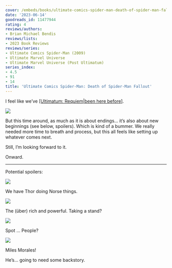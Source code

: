 ```yaml
---
cover: /embeds/books/ultimate-comics-spider-man-death-of-spider-man-fallout.jpg
date: '2023-06-14'
goodreads_id: 11477944
rating: 4
reviews/authors:
- Brian Michael Bendis
reviews/lists:
- 2023 Book Reviews
reviews/series:
- Ultimate Comics Spider-Man (2009)
- Ultimate Marvel Universe
- Ultimate Marvel Universe (Post Ultimatum)
series_index:
- 4.5
- 91
- 14
title: 'Ultimate Comics Spider-Man: Death of Spider-Man Fallout'
---
```


I feel like we’ve [[Ultimatum: Requiem|been here before]](). 

![](/embeds/books/attachments/ultimate-fallout-textbundle-9f0fa2.png)

But this time around, as much as it is about endings… it’s also about new beginnings (see below, spoilers). Which is kind of a bummer. We really needed more time to breath and process, but this all feels like setting up whatever comes next. 

Still, I’m looking forward to it. 

Onward. 

<!--more-->

---



Potential spoilers:

![](/embeds/books/attachments/ultimate-fallout-textbundle-ddf5e1.png)

We have Thor doing Norse things. 

![](/embeds/books/attachments/ultimate-fallout-textbundle-e68819.png)

The (über) rich and powerful. Taking a stand?

![](/embeds/books/attachments/ultimate-fallout-textbundle-2b21bc.png)

Spot … People?

![](/embeds/books/attachments/ultimate-fallout-textbundle-440d03.png)

Miles Morales!

He’s… going to need some backstory. 
